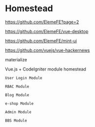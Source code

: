 # Homestead

https://github.com/ElemeFE?page=2

https://github.com/ElemeFE/vue-desktop

https://github.com/ElemeFE/mint-ui

https://github.com/vuejs/vue-hackernews

materialize

Vue.js + CodeIgniter module homestead

```
User Login Module

RBAC Module

Blog Module

e-shop Module

Admin Module

BBS Module
```
